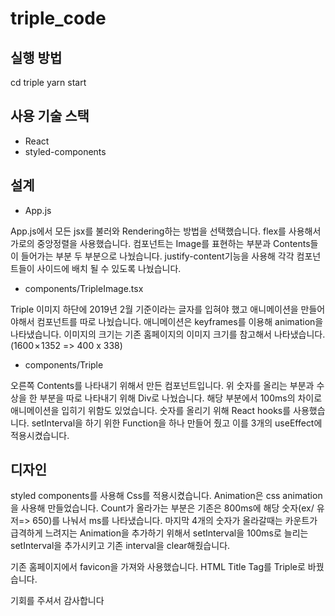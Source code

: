 # triple_code
## 실행 방법

cd triple
yarn start

## 사용 기술 스택
- React
- styled-components

## 설계
- App.js

App.js에서 모든 jsx를 불러와 Rendering하는 방법을 선택했습니다.
flex를 사용해서 가로의 중앙정렬을 사용했습니다.
컴포넌트는 Image를 표현하는 부분과 Contents들이 들어가는 부분 두 부분으로 나눴습니다.
justify-content기능을 사용해 각각 컴포넌트들이 사이드에 배치 될 수 있도록 나눴습니다.

- components/TripleImage.tsx

Triple 이미지 하단에 2019년 2월 기준이라는 글자를 입혀야 했고
애니메이션을 만들어야해서 컴포넌트를 따로 나눴습니다.
애니메이션은 keyframes를 이용해 animation을 나타냈습니다.
이미지의 크기는 기존 홈페이지의 이미지 크기를 참고해서 나타냈습니다. (1600 × 1352 => 400 x 338)

- components/Triple

오른쪽 Contents를 나타내기 위해서 만든 컴포넌트입니다.
위 숫자를 올리는 부분과 수상을 한 부분을 따로 나타내기 위해 Div로 나눴습니다.
해당 부분에서 100ms의 차이로 애니메이션을 입히기 위함도 있었습니다.
숫자를 올리기 위해 React hooks를 사용했습니다.
setInterval을 하기 위한 Function을 하나 만들어 줬고 이를 3개의 useEffect에 적용시켰습니다.

## 디자인

styled components를 사용해 Css를 적용시켰습니다.
Animation은 css animation을 사용해 만들었습니다.
Count가 올라가는 부분은 기존은 800ms에 해당 숫자(ex/ 유저=> 650)를 나눠서 ms를 나타냈습니다.
마지막 4개의 숫자가 올라갈때는 카운트가 급격하게 느려지는 Animation을 추가하기 위해서 setInterval을
100ms로 늘리는 setInterval을 추가시키고 기존 interval을 clear해줬습니다.

기존 홈페이지에서 favicon을 가져와 사용했습니다. HTML Title Tag를 Triple로 바꿨습니다.

기회를 주셔서 감사합니다

